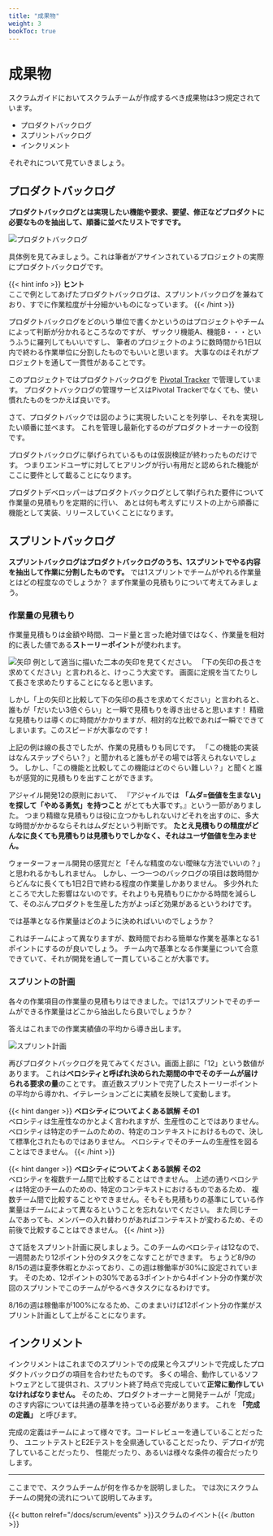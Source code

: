 ```yaml
---
title: "成果物"
weight: 3
bookToc: true
---
```


# 成果物

スクラムガイドにおいてスクラムチームが作成するべき成果物は3つ規定されています。

* プロダクトバックログ
* スプリントバックログ
* インクリメント

それぞれについて見ていきましょう。

## プロダクトバックログ

**プロダクトバックログとは実現したい機能や要求、要望、修正などプロダクトに必要なものを抽出して、順番に並べたリストですです。**

![プロダクトバックログ](../tracker.jpg)

具体例を見てみましょう。これは筆者がアサインされているプロジェクトの実際にプロダクトバックログです。

{{< hint info >}}
**ヒント**  
ここで例としてあげたプロダクトバックログは、スプリントバックログを兼ねており、すでに作業粒度が十分細かいものになっています。
{{< /hint >}}

プロダクトバックログをどのいう単位で書くかというのはプロジェクトやチームによって判断が分かれるところなのですが、
ザックリ機能A、機能B・・・というふうに羅列してもいいですし、
筆者のプロジェクトのように数時間から1日以内で終わる作業単位に分割したものでもいいと思います。
大事なのはそれがプロジェクトを通して一貫性があることです。

このプロジェクトではプロダクトバックログを [Pivotal Tracker](https://www.pivotaltracker.com/) で管理しています。
プロダクトバックログの管理サービスはPivotal Trackerでなくても、使い慣れたものをつかえば良いです。

さて、プロダクトバックでは図のように実現したいことを列挙し、それを実現したい順番に並べます。
これを管理し最新化するのがプロダクトオーナーの役割です。

プロダクトバックログに挙げられているものは仮説検証が終わったものだけです。
つまりエンドユーザに対してヒアリングが行い有用だと認められた機能がここに要件として載ることになります。

プロダクトデベロッパーはプロダクトバックログとして挙げられた要件について作業量の見積もりを定期的に行い、
あとは何も考えずにリストの上から順番に機能として実装、リリースしていくことになります。

## スプリントバックログ

**スプリントバックログはプロダクトバックログのうち、1スプリントでやる内容を抽出して作業に分割したものです。**
では1スプリントでチームがやれる作業量とはどの程度なのでしょうか？
まず作業量の見積もりについて考えてみましょう。

### 作業量の見積もり

作業量見積もりは金額や時間、コード量と言った絶対値ではなく、作業量を相対的に表した値である**ストーリーポイント**が使われます。

![矢印](../arrows.jpg)
例として適当に描いた二本の矢印を見てください。
「下の矢印の長さを求めてください」と言われると、けっこう大変です。
画面に定規を当てたりして長さを求めたりすることになると思います。

しかし「上の矢印と比較して下の矢印の長さを求めてください」と言われると、
誰もが「だいたい3倍ぐらい」と一瞬で見積もりを導き出せると思います！
精緻な見積もりは導くのに時間がかかりますが、相対的な比較であれば一瞬でできてしまいます。このスピードが大事なのです！

上記の例は線の長さでしたが、作業の見積もりも同じです。
「この機能の実装はなんステップぐらい？」と聞かれると誰もがその場では答えられないでしょう。
しかし、「この機能と比較してこの機能はどのぐらい難しい？」と聞くと誰もが感覚的に見積もりを出すことができます。

アジャイル開発12の原則において、
『アジャイルでは **「ムダ=価値を生まない」を探して「やめる勇気」を持つこと** がとても大事です。』という一節がありました。
つまり精緻な見積もりは役に立つかもしれないけどそれを出すのに、多大な時間がかかるならそれはムダだという判断です。
**たとえ見積もりの精度がどんなに良くても見積もりは見積もりでしかなく、それはユーザ価値を生みません。**

ウォーターフォール開発の感覚だと「そんな精度のない曖昧な方法でいいの？」と思われるかもしれません。
しかし、一つ一つのバックログの項目は数時間からどんなに長くても1日2日で終わる程度の作業量しかありません。
多少外れたところで大した影響はないのです。それよりも見積もりにかかる時間を減らして、そのぶんプロダクトを生産した方がよっぽど効果があるというわけです。

では基準となる作業量はどのように決めればいいのでしょうか？

これはチームによって異なりますが、数時間でおわる簡単な作業を基準となる1ポイントにするのが良いでしょう。
チーム内で基準となる作業量について合意できていて、それが開発を通して一貫していることが大事です。

### スプリントの計画

各々の作業項目の作業量の見積もりはできました。では1スプリントでそのチームができる作業量はどこから抽出したら良いでしょうか？

答えはこれまでの作業実績値の平均から導き出します。

![スプリント計画](../iteration.jpg)

再びプロダクトバックログを見てみてください。画面上部に「12」という数値があります。
これは**ベロシティと呼ばれ決められた期間の中でそのチームが届けられる要求の量**のことです。
直近数スプリントで完了したストーリーポイントの平均から導かれ、イテレーションごとに実績を反映して変動します。

{{< hint danger >}}
**ベロシティについてよくある誤解 その1**  
ベロシティは生産性なのかとよく言われますが、生産性のことではありません。
ベロシティは特定のチームのための、特定のコンテキストにおけるもので、決して標準化されたものではありません。
ベロシティでそのチームの生産性を図ることはできません。
{{< /hint >}}

{{< hint danger >}}
**ベロシティについてよくある誤解 その2**  
ベロシティを複数チーム間で比較することはできません。
上述の通りベロシティは特定のチームのための、特定のコンテキストにおけるものであるため、
複数チーム間で比較することやできません。そもそも見積もりの基準にしている作業量はチームによって異なるということを忘れないでください。
また同じチームであっても、メンバーの入れ替わりがあればコンテキストが変わるため、その前後で比較することはできません。
{{< /hint >}}

さて話をスプリント計画に戻しましょう。このチームのベロシティは12なので、一週間あたり12ポイント分のタスクをこなすことができます。
ちょうど8/9の8/15の週は夏季休暇とかぶっており、この週は稼働率が30%に設定されています。
そのため、12ポイントの30%である3ポイントから4ポイント分の作業が次回のスプリントでこのチームがやるべきタスクになるわけです。

8/16の週は稼働率が100%になるため、このままいけば12ポイント分の作業がスプリント計画として上がることになります。

## インクリメント

インクリメントはこれまでのスプリントでの成果と今スプリントで完成したプロダクトバックログの項目を合わせたものです。
多くの場合、動作しているソフトウェアとして提供され、スプリント終了時点で完成していて**正常に動作していなければなりません。**
そのため、プロダクトオーナーと開発チームが「完成」のさす内容については共通の基準を持っている必要があります。
これを **「完成の定義」** と呼びます。

完成の定義はチームによって様々です。コードレビューを通していることだったり、
ユニットテストとE2Eテストを全県通していることだったり、デプロイが完了していることだったり、
性能だったり、あるいは様々な条件の複合だったりします。

---

ここまでで、スクラムチームが何を作るかを説明しました。
では次にスクラムチームの開発の流れについて説明してみます。

{{< button relref="/docs/scrum/events" >}}スクラムのイベント{{< /button >}}